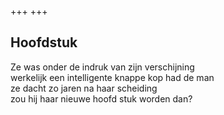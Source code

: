 +++
+++

## Hoofdstuk

Ze was onder de indruk van zijn verschijning \
werkelijk een intelligente knappe kop had de man \
ze dacht zo jaren na haar scheiding \
zou hij haar nieuwe hoofd stuk worden dan?
